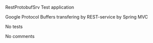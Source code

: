RestProtobufSrv
Test application
<p/> Google Protocol Buffers transfering by REST-service by Spring MVC
<p/>No tests
<p/>No comments
